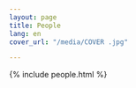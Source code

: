 ```yaml
---
layout: page
title: People
lang: en
cover_url: "/media/COVER .jpg"

---
```


{% include people.html %}
